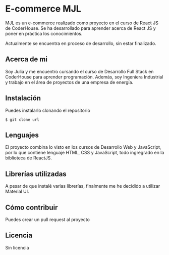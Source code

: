 # E-commerce MJL

 

MJL es un e-commerce realizado como proyecto en el curso de React JS de CoderHouse. Se ha desarrollado para aprender acerca de React JS y poner en práctica los conocimientos.

Actualmente se encuentra en proceso de desarrollo, sin estar finalizado.

 

## Acerca de mi

 

Soy Julia y me encuentro cursando el curso de Desarrollo Full Stack en CoderHouse para aprender programación. Además, soy Ingeniera Industrial y trabajo en el área de proyectos de una empresa de energía.

 

## Instalación

 

Puedes instalarlo clonando el repositorio

 

`$ git clone url`


 
## Lenguajes



El proyecto combina lo visto en los cursos de Desarrollo Web y JavaScript, por lo que contiene lenguaje HTML, CSS y JavaScript, todo ingregrado en la biblioteca de ReactJS.



## Librerías utilizadas

 

A pesar de que instalé varias librerías, finalmente me he decidido a utilizar Material UI.

 

## Cómo contribuir

 

Puedes crear un pull request al proyecto

 

## Licencia

 

Sin licencia